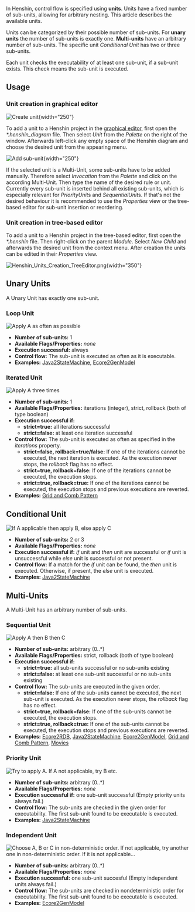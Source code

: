 In Henshin, control flow is specified using **units**. Units have a
fixed number of sub-units, allowing for arbitrary nesting. This article
describes the available units.

Units can be categorized by their possible number of sub-units. For
**unary units** the number of sub-units is exactly one. **Multi-units**
have an arbitrary number of sub-units. The specific unit *Conditional
Unit* has two or three sub-units.

Each unit checks the executability of at least one sub-unit, if a
sub-unit exists. This check means the sub-unit is executed.

## Usage

### Unit creation in graphical editor

![Create
unit](Henshin_Units_Creation_GraphicalEditor.png "Create unit"){width="250"}

To add a unit to a Henshin project in the [graphical
editor](Henshin/Graphical_Editor "wikilink"), first open the
*\*.henshin_diagram* file. Then select *Unit* from the *Palette* on the
right of the window. Afterwards left-click any empty space of the
Henshin diagram and choose the desired unit from the appearing menu.

![Add
sub-unit](Henshin_Units_Add_Invocation.png "Add sub-unit"){width="250"}

If the selected unit is a Multi-Unit, some sub-units have to be added
manually. Therefore select *Invocation* from the *Palette* and click on
the according Multi-Unit. Then type the name of the desired rule or
unit. Currently every sub-unit is inserted behind all existing
sub-units, which is especially relevant for *PriorityUnit*s and
*SequentialUnit*s. If that\'s not the desired behaviour it is
recommended to use the *Properties* view or the tree-based editor for
sub-unit insertion or reordering.

### Unit creation in tree-based editor

To add a unit to a Henshin project in the tree-based editor, first open
the *\*.henshin* file. Then right-click on the parent *Module*. Select
*New Child* and afterwards the desired unit from the context menu. After
creation the units can be edited in their *Properties* view.

![](Henshin_Units_Creation_TreeEditor.png "Henshin_Units_Creation_TreeEditor.png"){width="350"}

## Unary Units

A Unary Unit has exactly one sub-unit.

### Loop Unit

![Apply A as often as
possible](Henshin_Loop_Unit.png "Apply A as often as possible")

-   **Number of sub-units:** 1
-   **Available Flags/Properties:** *none*
-   **Execution successful:** always
-   **Control flow:** The sub-unit is executed as often as it is
    executable.
-   **Examples:**
    [Java2StateMachine](Henshin/Examples/Java2StateMachine "wikilink"),
    [Ecore2GenModel](Henshin/Examples/Ecore2GenModel "wikilink")

### Iterated Unit

![Apply A three times](Henshin_Iterated_Unit.png "Apply A three times")

-   **Number of sub-units:** 1
-   **Available Flags/Properties:** iterations (integer), strict,
    rollback (both of type boolean)
-   **Execution successful if:**
    -   **strict=true:** all iterations successful
    -   **strict=false:** at least one iteration successful
-   **Control flow:** The sub-unit is executed as often as specified in
    the *iterations* property.
    -   **strict=false, rollback=true/false:** If one of the iterations
        cannot be executed, the next iteration is executed. As the
        execution never stops, the *rollback* flag has no effect.
    -   **strict=true, rollback=false:** If one of the iterations cannot
        be executed, the execution stops.
    -   **strict=true, rollback=true:** If one of the iterations cannot
        be executed, the execution stops and previous executions are
        reverted.
-   **Examples:** [Grid and Comb
    Pattern](Henshin/Examples/GridAndCombPattern "wikilink")

## Conditional Unit

![If A applicable then apply B, else apply
C](Henshin_Conditional_Unit.png "If A applicable then apply B, else apply C")

-   **Number of sub-units:** 2 or 3
-   **Available Flags/Properties:** *none*
-   **Execution successful if:** *if* unit and *then* unit are
    successful or *if* unit is unsuccessful while *else* unit is
    successful or not present.
-   **Control flow:** If a match for the *if* unit can be found, the
    *then* unit is executed. Otherwise, if present, the *else* unit is
    executed.
-   **Examples:**
    [Java2StateMachine](Henshin/Examples/Java2StateMachine "wikilink")

## Multi-Units

A Multi-Unit has an arbitrary number of sub-units.

### Sequential Unit

![Apply A then B then
C](Henshin_Sequential_Unit.png "Apply A then B then C")

-   **Number of sub-units:** arbitrary (0..\*)
-   **Available Flags/Properties:** strict, rollback (both of type
    boolean)
-   **Execution successful if:**
    -   **strict=true:** all sub-units successful or no sub-units
        existing
    -   **strict=false:** at least one sub-unit successful or no
        sub-units existing
-   **Control flow:** The sub-units are executed in the given order.
    -   **strict=false:** If one of the sub-units cannot be executed,
        the next sub-unit is executed. As the execution never stops, the
        *rollback* flag has no effect.
    -   **strict=true, rollback=false:** If one of the sub-units cannot
        be executed, the execution stops.
    -   **strict=true, rollback=true:** If one of the sub-units cannot
        be executed, the execution stops and previous executions are
        reverted.
-   **Examples:** [Ecore2RDB](Henshin/Examples/Ecore2RDB "wikilink"),
    [Java2StateMachine](Henshin/Examples/Java2StateMachine "wikilink"),
    [Ecore2GenModel](Henshin/Examples/Ecore2GenModel "wikilink"), [Grid
    and Comb Pattern](Henshin/Examples/GridAndCombPattern "wikilink"),
    [Movies](Henshin/Examples/Movies "wikilink")

### Priority Unit

![Try to apply A. If A not applicable, try B
etc.](Henshin_Priority_Unit.png "Try to apply A. If A not applicable, try B etc.")

-   **Number of sub-units:** arbitrary (0..\*)
-   **Available Flags/Properties:** *none*
-   **Execution successful if:** one sub-unit successful (Empty priority
    units always fail.)
-   **Control flow:** The sub-units are checked in the given order for
    executability. The first sub-unit found to be executable is
    executed.
-   **Examples:**
    [Java2StateMachine](Henshin/Examples/Java2StateMachine "wikilink")

### Independent Unit

![Choose A, B or C in non-deterministic order. If not applicable, try
another one in non-deterministic order. If it is not
applicable\...](Henshin_Independent_Unit.png "Choose A, B or C in non-deterministic order. If not applicable, try another one in non-deterministic order. If it is not applicable...")

-   **Number of sub-units:** arbitrary (0..\*)
-   **Available Flags/Properties:** *none*
-   **Execution successful:** one sub-unit succesful (Empty independent
    units always fail.)
-   **Control flow:** The sub-units are checked in nondeterministic
    order for executability. The first sub-unit found to be executable
    is executed.
-   **Examples:**
    [Ecore2GenModel](Henshin/Examples/Ecore2GenModel "wikilink")



